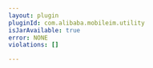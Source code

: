 ```yaml
---
layout: plugin
pluginId: com.alibaba.mobileim.utility
isJarAvailable: true
error: NONE
violations: []

---
```

